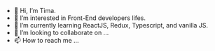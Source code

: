 - 👋 Hi, I’m Tima.
- 👀 I’m interested in Front-End developers lifes.
- 🌱 I’m currently learning ReactJS, Redux, Typescript, and vanilla JS.
- 💞️ I’m looking to collaborate on ...
- 📫 How to reach me ...

<!---
timaaa52/timaaa52 is a ✨ special ✨ repository because its `README.md` (this file) appears on your GitHub profile.
You can click the Preview link to take a look at your changes.
--->
